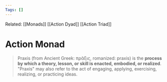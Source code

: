 ```yaml
---
Tags: []
---
```

Related: [[Monads]] [[Action Dyad]] [[Action Triad]]
# Action Monad

> Praxis (from Ancient Greek: πρᾶξις, romanized: praxis) is the **process by which a theory, lesson, or skill is enacted, embodied, or realized**. "Praxis" may also refer to the act of engaging, applying, exercising, realizing, or practicing ideas.